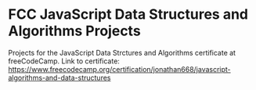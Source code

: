 # FCC JavaScript Data Structures and Algorithms Projects

Projects for the JavaScript Data Strctures and Algorithms certificate at freeCodeCamp. Link to certificate: https://www.freecodecamp.org/certification/jonathan668/javascript-algorithms-and-data-structures
